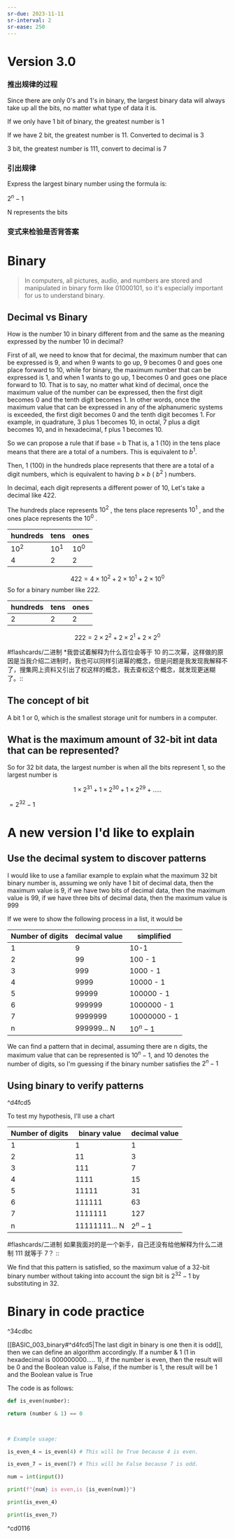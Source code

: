 ```yaml
---
sr-due: 2023-11-11
sr-interval: 2
sr-ease: 250
---
```

# Version 3.0
### 推出规律的过程

Since there are only 0's and 1's in binary, the largest binary data will always take up all the bits, no matter what type of data it is.

If we only have 1 bit of binary, the greatest number is 1

If we have 2 bit, the greatest number is 11. Converted to decimal is 3

3 bit, the greatest number is 111, convert to decimal is 7

### 引出规律

Express the largest binary number using the formula is:

$2^n - 1$  

N represents the bits
### 变式来检验是否背答案




# Binary


> In computers, all pictures, audio, and numbers are stored and manipulated in binary form like 01000101, so it's especially important for us to understand binary.
## Decimal vs Binary

How is the number 10 in binary different from and the same as the meaning expressed by the number 10 in decimal?


First of all, we need to know that for decimal, the maximum number that can be expressed is 9, and when 9 wants to go up, 9 becomes 0 and goes one place forward to 10, while for binary, the maximum number that can be expressed is 1, and when 1 wants to go up, 1 becomes 0 and goes one place forward to 10. That is to say, no matter what kind of decimal, once the maximum value of the number can be expressed, then the first digit becomes 0 and the tenth digit becomes 1. In other words, once the maximum value that can be expressed in any of the alphanumeric systems is exceeded, the first digit becomes 0 and the tenth digit becomes 1. For example, in quadrature, 3 plus 1 becomes 10, in octal, 7 plus a digit becomes 10, and in hexadecimal, f plus 1 becomes 10.

So we can propose a rule that if base = b
That is, a 1 (10) in the tens place means that there are a total of a numbers. This is equivalent to $b^1$.

Then, 1 (100) in the hundreds place represents that there are a total of a digit numbers, which is equivalent to having $b \times b$ ( $b ^ 2$ ) numbers.

In decimal, each digit represents a different power of 10, Let's take a decimal like 422.

The hundreds place represents $10^2$ , the tens place represents $10^1$ , and the ones place represents the $10^0$ .

| hundreds    | tens    | ones    |
| ------- | ------- | ------- |
| $10^2$  | $10^1$  | $10^0$  |
| $4$   |  $2$  |  $2$  |
$$422 = 4\times 10^2 + 2\times 10^1 +2\times 10^0 $$
So for a binary number like 222.

|hundreds|tens| ones|
| ---| ---|---|
|2|2|2|

$$222 = 2\times 2^2 + 2\times 2^1 +2\times 2^0 $$

#flashcards/二进制 
*我尝试着解释为什么百位会等于 10 的二次幂，这样做的原因是当我介绍二进制时，我也可以同样引进幂的概念，但是问题是我发现我解释不了，搜集网上资料又引出了权这样的概念，我去查权这个概念，就发现更迷糊了。:: 


## The concept of bit

A bit 1 or 0, which is the smallest storage unit for numbers in a computer.
## What is the maximum amount of 32-bit int data that can be represented?

So for 32 bit data, the largest number is when all the bits represent 1, so the largest number is

$$ 1\times 2^{31} +1\times 2^{30} +1\times 2^{29} +\dots..$$


$=2^{32} - 1$

# A new version I'd like to explain


## Use the decimal system to discover patterns ##
I would like to use a familiar example to explain what the maximum 32 bit binary number is, assuming we only have 1 bit of decimal data, then the maximum value is 9, if we have two bits of decimal data, then the maximum value is 99, if we have three bits of decimal data, then the maximum value is 999

If we were to show the following process in a list, it would be

|Number of digits|decimal value|simplified|
|---|---|---|
|1|9| 10-1|
|2|99| 100 - 1|
|3|999|1000 - 1|
|4|9999|10000 - 1|
|5|99999|100000 - 1|
|6|999999|1000000 - 1|
|7|9999999|10000000 - 1|
|n|999999... N| $10^n-1$ |


We can find a pattern that in decimal, assuming there are n digits, the maximum value that can be represented is $10^n-1$, and 10 denotes the number of digits, so I'm guessing if the binary number satisfies the $2^n-1$
## Using binary to verify patterns

^d4fcd5

To test my hypothesis, I'll use a chart 

|Number of digits|binary value|decimal value|
|---|---|---|
|1|1| 1|
|2|11| 3|
|3|111|7|
|4|1111|15|
|5|11111|31|
|6|111111|63|
|7|1111111|127|
|n|11111111... N| $2^n-1$ |




#flashcards/二进制
如果我面对的是一个新手，自己还没有给他解释为什么二进制 111 就等于 7？ ::


We find that this pattern is satisfied, so the maximum value of a 32-bit binary number without taking into account the sign bit is $2^{32}-1$ by substituting in 32.

# Binary in code practice

^34cdbc

[[BASIC_003_binary#^d4fcd5|The last digit in binary is one then it is odd]], then we can define an algorithm accordingly. If a number & 1 (1 in hexadecimal is 000000000..... 1), if the number is even, then the result will be 0 and the Boolean value is False, if the number is 1, the result will be 1 and the Boolean value is True

The code is as follows:

```py
def is_even(number):

return (number & 1) == 0

  

# Example usage:

is_even_4 = is_even(4) # This will be True because 4 is even.

is_even_7 = is_even(7) # This will be False because 7 is odd.

num = int(input())

print(f"{num} is even,is {is_even(num)}")

print(is_even_4)

print(is_even_7)
```

^cd0116

